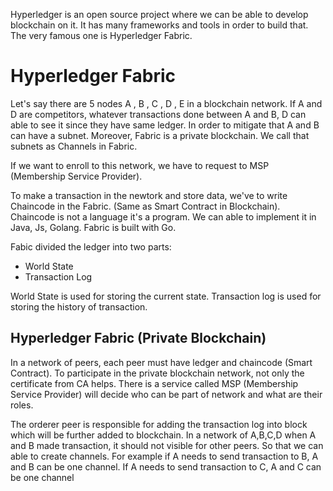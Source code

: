 Hyperledger is an open source project where we can be able to develop blockchain on it. It has many frameworks and tools in order to build that.
The very famous one is Hyperledger Fabric.

# Hyperledger Fabric

Let's say there are 5 nodes A , B , C , D , E in a blockchain network. If A and D are competitors, whatever transactions done between A and B, D can able to see it since they have same ledger.
In order to mitigate that A and B can have a subnet. Moreover, Fabric is a private blockchain. We call that subnets as Channels in Fabric.

If we want to enroll to this network, we have to request to MSP (Membership Service Provider).

To make a transaction in the newtork and store data, we've to write Chaincode in the Fabric. (Same as Smart Contract in Blockchain). Chaincode is not a language it's a program. We can able to implement it in Java, Js, Golang. Fabric is built with Go.

Fabic divided the ledger into two parts:
- World State
- Transaction Log

World State is used for storing the current state. 
Transaction log is used for storing the history of transaction.

## Hyperledger Fabric (Private Blockchain)

In a network of peers, each peer must have ledger and chaincode (Smart Contract). To participate in the private blockchain network, not only the certificate from CA helps. There is a service called MSP (Membership Service Provider) will decide who can be part of network and what are their roles. 

The orderer peer is responsible for adding the transaction log into block which will be further added to blockchain. In a network of A,B,C,D when A and B made transaction, it should not visible for other peers. So that we can able to create channels. For example if A needs to send transaction to B, A and B can be one channel. If A needs to send transaction to C, A and C can be one channel








